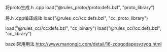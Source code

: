 将proto生成.h .cpp
load("@rules_proto//proto:defs.bzl", "proto_library")

将.h .cpp编译成lib
load("@rules_cc//cc:defs.bzl", "cc_proto_library")

load("@rules_cc//cc:defs.bzl", "cc_binary")
load("@rules_cc//cc:defs.bzl", "cc_library")


bazel常用用法
http://www.manongjc.com/detail/16-zdogodapesvzyoq.html